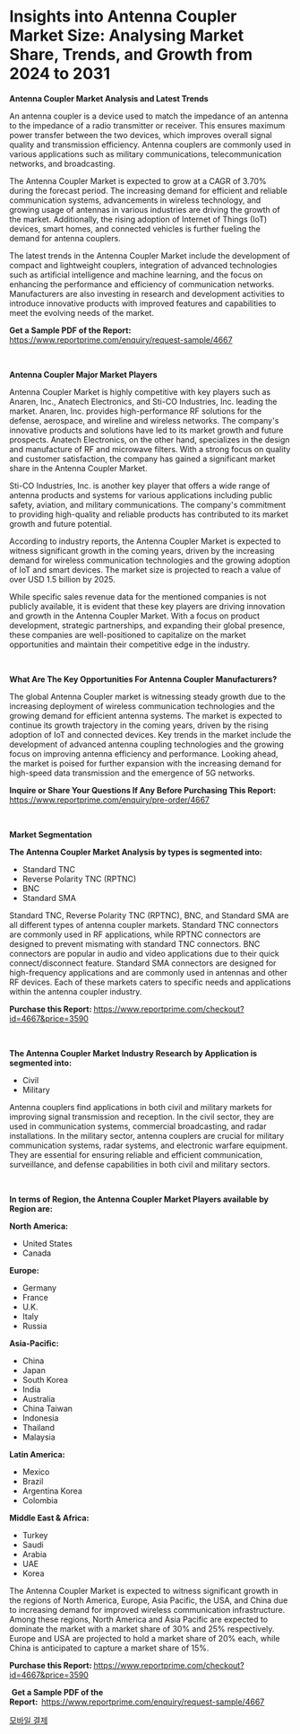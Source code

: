 <p><h1>Insights into Antenna Coupler Market Size: Analysing Market Share, Trends, and Growth from 2024 to 2031</h1></p><p><strong>Antenna Coupler Market Analysis and Latest Trends</strong></p>
<p><p>An antenna coupler is a device used to match the impedance of an antenna to the impedance of a radio transmitter or receiver. This ensures maximum power transfer between the two devices, which improves overall signal quality and transmission efficiency. Antenna couplers are commonly used in various applications such as military communications, telecommunication networks, and broadcasting.</p><p>The Antenna Coupler Market is expected to grow at a CAGR of 3.70% during the forecast period. The increasing demand for efficient and reliable communication systems, advancements in wireless technology, and growing usage of antennas in various industries are driving the growth of the market. Additionally, the rising adoption of Internet of Things (IoT) devices, smart homes, and connected vehicles is further fueling the demand for antenna couplers.</p><p>The latest trends in the Antenna Coupler Market include the development of compact and lightweight couplers, integration of advanced technologies such as artificial intelligence and machine learning, and the focus on enhancing the performance and efficiency of communication networks. Manufacturers are also investing in research and development activities to introduce innovative products with improved features and capabilities to meet the evolving needs of the market.</p></p>
<p><strong>Get a Sample PDF of the Report:&nbsp;</strong> <a href="https://www.reportprime.com/enquiry/request-sample/4667">https://www.reportprime.com/enquiry/request-sample/4667</a></p>
<p>&nbsp;</p>
<p><strong>Antenna Coupler Major Market Players</strong></p>
<p><p>Antenna Coupler Market is highly competitive with key players such as Anaren, Inc., Anatech Electronics, and Sti-CO Industries, Inc. leading the market. Anaren, Inc. provides high-performance RF solutions for the defense, aerospace, and wireline and wireless networks. The company's innovative products and solutions have led to its market growth and future prospects. Anatech Electronics, on the other hand, specializes in the design and manufacture of RF and microwave filters. With a strong focus on quality and customer satisfaction, the company has gained a significant market share in the Antenna Coupler Market.</p><p>Sti-CO Industries, Inc. is another key player that offers a wide range of antenna products and systems for various applications including public safety, aviation, and military communications. The company's commitment to providing high-quality and reliable products has contributed to its market growth and future potential.</p><p>According to industry reports, the Antenna Coupler Market is expected to witness significant growth in the coming years, driven by the increasing demand for wireless communication technologies and the growing adoption of IoT and smart devices. The market size is projected to reach a value of over USD 1.5 billion by 2025.</p><p>While specific sales revenue data for the mentioned companies is not publicly available, it is evident that these key players are driving innovation and growth in the Antenna Coupler Market. With a focus on product development, strategic partnerships, and expanding their global presence, these companies are well-positioned to capitalize on the market opportunities and maintain their competitive edge in the industry.</p></p>
<p>&nbsp;</p>
<p><strong>What Are The Key Opportunities For Antenna Coupler Manufacturers?</strong></p>
<p><p>The global Antenna Coupler market is witnessing steady growth due to the increasing deployment of wireless communication technologies and the growing demand for efficient antenna systems. The market is expected to continue its growth trajectory in the coming years, driven by the rising adoption of IoT and connected devices. Key trends in the market include the development of advanced antenna coupling technologies and the growing focus on improving antenna efficiency and performance. Looking ahead, the market is poised for further expansion with the increasing demand for high-speed data transmission and the emergence of 5G networks.</p></p>
<p><strong>Inquire or Share Your Questions If Any Before Purchasing This Report:</strong> <a href="https://www.reportprime.com/enquiry/pre-order/4667">https://www.reportprime.com/enquiry/pre-order/4667</a></p>
<p>&nbsp;</p>
<p><strong>Market Segmentation</strong></p>
<p><strong>The Antenna Coupler Market Analysis by types is segmented into:</strong></p>
<p><ul><li>Standard TNC</li><li>Reverse Polarity TNC (RPTNC)</li><li>BNC</li><li>Standard SMA</li></ul></p>
<p><p>Standard TNC, Reverse Polarity TNC (RPTNC), BNC, and Standard SMA are all different types of antenna coupler markets. Standard TNC connectors are commonly used in RF applications, while RPTNC connectors are designed to prevent mismating with standard TNC connectors. BNC connectors are popular in audio and video applications due to their quick connect/disconnect feature. Standard SMA connectors are designed for high-frequency applications and are commonly used in antennas and other RF devices. Each of these markets caters to specific needs and applications within the antenna coupler industry.</p></p>
<p><strong>Purchase this Report:&nbsp;</strong><a href="https://www.reportprime.com/checkout?id=4667&price=3590">https://www.reportprime.com/checkout?id=4667&price=3590</a></p>
<p>&nbsp;</p>
<p><strong>The Antenna Coupler Market Industry Research by Application is segmented into:</strong></p>
<p><ul><li>Civil</li><li>Military</li></ul></p>
<p><p>Antenna couplers find applications in both civil and military markets for improving signal transmission and reception. In the civil sector, they are used in communication systems, commercial broadcasting, and radar installations. In the military sector, antenna couplers are crucial for military communication systems, radar systems, and electronic warfare equipment. They are essential for ensuring reliable and efficient communication, surveillance, and defense capabilities in both civil and military sectors.</p></p>
<p>&nbsp;</p>
<p><strong>In terms of Region, the Antenna Coupler Market Players available by Region are:</strong></p>
<p>
    <p> <strong> North America: </strong>
        <ul>
            <li>United States</li>
            <li>Canada</li>
        </ul>
        </p> 
    <p> <strong> Europe: </strong>
        <ul>
            <li>Germany</li>
            <li>France</li>
            <li>U.K.</li>
            <li>Italy</li>
            <li>Russia</li>
        </ul>
        </p> 
    <p> <strong> Asia-Pacific: </strong>
        <ul>
            <li>China</li>
            <li>Japan</li>
            <li>South Korea</li>
            <li>India</li>
            <li>Australia</li>
            <li>China Taiwan</li>
            <li>Indonesia</li>
            <li>Thailand</li>
            <li>Malaysia</li>
        </ul>
        </p> 
    <p> <strong> Latin America: </strong>
        <ul>
            <li>Mexico</li>
            <li>Brazil</li>
            <li>Argentina Korea</li>
            <li>Colombia</li>
        </ul>
        </p> 
    <p> <strong> Middle East & Africa: </strong>
        <ul>
            <li>Turkey</li>
            <li>Saudi</li>
            <li>Arabia</li>
            <li>UAE</li>
            <li>Korea</li>
        </ul>
    </p>
    </p>
<p><p>The Antenna Coupler Market is expected to witness significant growth in the regions of North America, Europe, Asia Pacific, the USA, and China due to increasing demand for improved wireless communication infrastructure. Among these regions, North America and Asia Pacific are expected to dominate the market with a market share of 30% and 25% respectively. Europe and USA are projected to hold a market share of 20% each, while China is anticipated to capture a market share of 15%.</p></p>
<p><strong>Purchase this Report: </strong><a href="https://www.reportprime.com/checkout?id=4667&price=3590">https://www.reportprime.com/checkout?id=4667&price=3590</a></p>
<p>&nbsp;<strong>Get a Sample PDF of the Report:&nbsp;&nbsp;</strong><a href="https://www.reportprime.com/enquiry/request-sample/4667">https://www.reportprime.com/enquiry/request-sample/4667</a></p>
<p><strong></strong></p>
<p><p><a href="https://medium.com/@anvil67678789/%EB%AA%A8%EB%B0%94%EC%9D%BC-%EA%B2%B0%EC%A0%9C-%EC%8B%9C%EC%9E%A5-%EA%B2%BD%EC%9F%81-%EB%B6%84%EC%84%9D-%EC%8B%9C%EC%9E%A5-%EB%8F%99%ED%96%A5-%EB%B0%8F-2031%EB%85%84%EA%B9%8C%EC%A7%80-%EC%98%88%EC%B8%A1-dc62658a6264">모바일 결제</a></p></p>